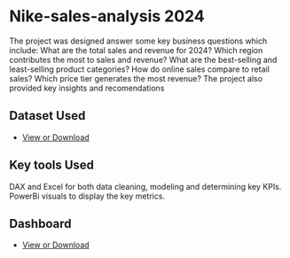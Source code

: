 # Nike-sales-analysis 2024
The project was designed answer some key business questions which include:
    What are the total sales and revenue for 2024?
    Which region contributes the most to sales and revenue?
    What are the best-selling and least-selling product categories?
    How do online sales compare to retail sales?
    Which price tier generates the most revenue?
The project also provided key insights and recomendations

## Dataset Used
- <a href = "https://github.com/igwechinomso/Nike-sales-analysis/blob/main/nike_sales_2024.csv">View or Download</a>

## Key tools Used
 DAX and Excel for both data cleaning, modeling and determining key KPIs.
 PowerBi visuals to display the key metrics.

 ## Dashboard 
 - <a href = "         ">View or Download</a>
